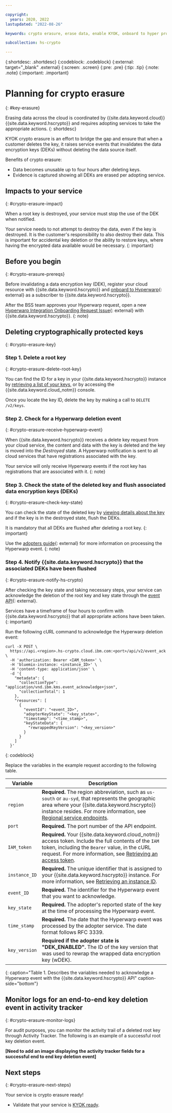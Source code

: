 ```yaml
---

copyright:
  years: 2020, 2022
lastupdated: "2022-08-26"

keywords: crypto erasure, erase data, enable KYOK, onboard to hyper protect crypto services, hpcs onboarding, internal, key registration, KYOK

subcollection: hs-crypto

---
```


{:shortdesc: .shortdesc}
{:codeblock: .codeblock}
{:external: target="_blank" .external}
{:screen: .screen}
{:pre: .pre}
{:tip: .tip}
{:note: .note}
{:important: .important}

# Planning for crypto erasure
{: #key-erasure}

Erasing data across the cloud is coordinated by {{site.data.keyword.cloud}} {{site.data.keyword.hscrypto}} and requires adopting services to take the appropriate actions.
{: shortdesc}

KYOK crypto erasure is an effort to bridge the gap and ensure that when a customer deletes the key, it raises service events that invalidates the data encryption keys (DEKs) without deleting the data source itself. 

Benefits of crypto erasure:

- Data becomes unusable up to four hours after deleting keys.
- Evidence is captured showing all DEKs are erased per adopting service.

## Impacts to your service
{: #crypto-erasure-impact}

When a root key is destroyed, your service must stop the use of the DEK when notified.

Your service needs to not attempt to destroy the data, even if the key is destroyed. It is the customer's responsibility to also destroy their data. This is important for accidental key deletion or the ability to restore keys, where having the encrypted data available would be necessary.
{: important}

## Before you begin
{: #crypto-erasure-prereqs}

Before invalidating a data encryption key (DEK), register your cloud resource with {{site.data.keyword.hscrypto}} and
[onboard to Hyperwarp](/docs/get-coding?topic=get-coding-hyperwarp){: external}
as a subscriber to {{site.data.keyword.hscrypto}}.

After the BSS team approves your Hyperwarp request, open a new [Hyperwarp Integration Onboarding Request Issue](https://github.ibm.com/kms/customer-issues/blob/master/.github/ISSUE_TEMPLATE/hyperwarp-integration-onboard-request.md){: external}
with {{site.data.keyword.hscrypto}}.
{: note}

## Deleting cryptographically protected keys
{: #crypto-erasure-key}

### Step 1. Delete a root key
{: #crypto-erasure-delete-root-key}

You can find the ID for a key in your {{site.data.keyword.hscrypto}} instance by [retrieving a list of your keys](/docs/hs-crypto?topic=hs-crypto-view-keys), or by accessing the {{site.data.keyword.cloud_notm}} console.

Once you locate the key ID, delete the key by making a call to `DELETE /v2/keys`.

### Step 2. Check for a Hyperwarp deletion event
{: #crypto-erasure-receive-hyperwarp-event}

When {{site.data.keyword.hscrypto}} receives a delete key request from your cloud service, the content and data with the key is deleted and the key is moved into the _Destroyed_ state. A Hyperwarp notification is sent to all cloud services that have registrations associated with the key.

Your service will only receive Hyperwarp events if the root key has registrations that are associated with it.
{: note}

### Step 3. Check the state of the deleted key and flush associated data encryption keys (DEKs)
{: #crypto-erasure-check-key-state}

You can check the state of the deleted key by [viewing details about the key](/docs/hs-crypto?topic=hs-crypto-view-key-details#view-key-details-api) and if the key is in the destroyed state, flush the DEKs.

It is mandatory that all DEKs are flushed after deleting a root key.
{: important}

Use the [adopters guide](https://github.ibm.com/kms/Adopter_services/blob/master/src/github.ibm.com/skms/key-protect/event_processor.go){: external} for more information on processing the Hyperwarp event.
{: note}

### Step 4. Notify {{site.data.keyword.hscrypto}} that the associated DEKs have been flushed
{: #crypto-erasure-notify-hs-crypto}

After checking the key state and taking necessary steps, your service can acknowledge the deletion of the root key and key state through the [event API](/apidocs/hs-crypto#eventacknowledge){: external}.

Services have a timeframe of four hours to confirm with {{site.data.keyword.hscrypto}} that all appropriate actions have been taken.
{: important}

Run the following cURL command to acknowledge the Hyperwarp deletion event:

```cURL
curl -X POST \
  https://api.<region>.hs-crypto.cloud.ibm.com:<port>/api/v2/event_ack \
  -H 'authorization: Bearer <IAM_token>' \
  -H 'bluemix-instance: <instance_ID>' \
  -H 'content-type: application/json' \
  -d '{
    "metadata": {
      "collectionType": "application/vnd.ibm.kms.event_acknowledge+json",
      "collectionTotal": 1
    },
    "resources": [
      {
        "eventId": "<event_ID>",
        "adopterKeyState": "<key_state>",
        "timestamp": "<time_stamp>",
        "keyStateData": {
          "rewrappedKeyVersion": "<key_version>"
        }
      }
    ]
  }'
```
{: codeblock}

Replace the variables in the example request according to the following table.

| Variable | Description |
| --- | --- |
| `region` | **Required.** The region abbreviation, such as `us-south` or `au-syd`, that represents the geographic area where your {{site.data.keyword.hscrypto}} instance resides. For more information, see [Regional service endpoints](/docs/hs-crypto?topic=hs-crypto-regions#service-endpoints). |
| `port` | **Required.** The port number of the API endpoint. |
| `IAM_token` | **Required.** Your {{site.data.keyword.cloud_notm}} access token. Include the full contents of the `IAM` token, including the `Bearer` value, in the cURL request. For more information, see [Retrieving an access token](/docs/hs-crypto?topic=hs-crypto-retrieve-access-token). |
| `instance_ID` | **Required.** The unique identifier that is assigned to your {{site.data.keyword.hscrypto}} instance. For more information, see [Retrieving an instance ID](/docs/hs-crypto?topic=hs-crypto-retrieve-instance-ID). |
| `event_ID` | **Required.** The identifier for the Hyperwarp event that you want to acknowledge. |
| `key_state` | **Required.** The adopter's reported state of the key at the time of processing the Hyperwarp event. |
| `time_stamp` | **Required.** The date that the Hyperwarp event was processed by the adopter service. The date format follows RFC 3339. |
| `key_version` | **Required if the adopter state is "DEK_ENABLED".** The ID of the key version that was used to rewrap the wrapped data encryption key (wDEK). |
{: caption="Table 1. Describes the variables needed to acknowledge a Hyperwarp event with the {{site.data.keyword.hscrypto}} API" caption-side="bottom"}

## Monitor logs for an end-to-end key deletion event in activity tracker
{: #crypto-erasure-monitor-logs}

For audit purposes, you can monitor the activity trail of a deleted root key through Activity Tracker. The following is an example of a successful root key deletion event.

**[Need to add an image displaying the activity tracker fields for a successful end to end key deletion event]**

## Next steps
{: #crypto-erasure-next-steps}

Your service is crypto erasure ready! 

- Validate that your service is [KYOK ready](/docs/hs-crypto?topic=hs-crypto-kyok-cheatsheet#kyok-required-actions).
